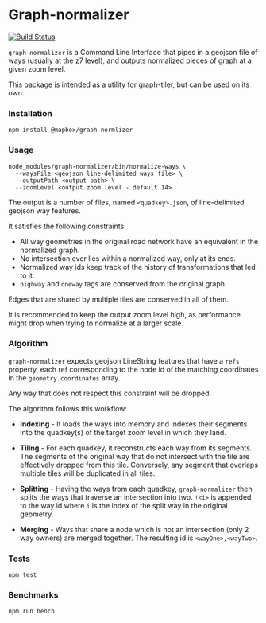 # Graph-normalizer

[![Build Status](https://travis-ci.com/mapbox/graph-normalizer.svg?token=L2z9Dgm3tWM4E4xpoHDL&branch=master)](https://travis-ci.com/mapbox/graph-normalizer)


`graph-normalizer` is a Command Line Interface that pipes in a geojson file of ways (usually at the z7 level), and outputs normalized pieces of graph at a given zoom level.

This package is intended as a utility for graph-tiler, but can be used on its own.

### Installation

`npm install @mapbox/graph-normlizer`

### Usage

```
node_modules/graph-normalizer/bin/normalize-ways \
  --waysFile <geojson line-delimited ways file> \
  --outputPath <output path> \
  --zoomLevel <output zoom level - default 14>
```

The output is a number of files, named `<quadkey>.json`, of line-delimited geojson way features.

It satisfies the following constraints:
- All way geometries in the original road network have an equivalent in the normalized graph.
- No intersection ever lies within a normalized way, only at its ends.
- Normalized way ids keep track of the history of transformations that led to it.
- `highway` and `oneway` tags are conserved from the original graph.

Edges that are shared by multiple tiles are conserved in all of them.

It is recommended to keep the output zoom level high, as performance might drop when trying to normalize at a larger scale.

### Algorithm

`graph-normalizer` expects geojson LineString features that have a `refs` property, each ref corresponding to the node id of the matching coordinates in the `geometry.coordinates` array.

Any way that does not respect this constraint will be dropped.

The algorithm follows this workflow:

- **Indexing** - It loads the ways into memory and indexes their segments into the quadkey(s) of the target zoom level in which they land.

- **Tiling** - For each quadkey, it reconstructs each way from its segments. The segments of the original way that do not intersect with the tile are effectively dropped from this tile. Conversely, any segment that overlaps multiple tiles will be duplicated in all tiles.

- **Splitting** - Having the ways from each quadkey, `graph-normalizer` then splits the ways that traverse an intersection into two. `!<i>` is appended to the way id where `i` is the index of the split way in the original geometry.

- **Merging** - Ways that share a node which is not an intersection (only 2 way owners) are merged together. The resulting id is `<wayOne>,<wayTwo>`.

### Tests

```
npm test
```

### Benchmarks

```
npm run bench
```